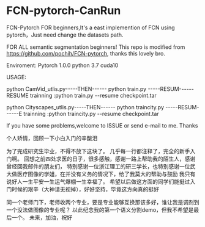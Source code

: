 # FCN-pytorch-CanRun
FCN-Pytorch FOR beginners,It's a east implemention of FCN using pytorch，Just need change the datasets path.

FOR ALL semantic segmentation beginners! 
This repo is modified from https://github.com/pochih/FCN-pytorch, thanks this lovely bro.

Enviroment: Pytorch 1.0.0 python 3.7 cuda10

USAGE:

python CamVid_utlis.py-----THEN------
python train.py
-----RESUM------RESUME trainning :python train.py --resume checkpoint.tar 


python Cityscapes_utlis.py-----THEN------
python traincity.py
-----RESUM------E trainning :python traincity.py --resume checkpoint.tar 


If you have some problems,welcome to ISSUE or send e-mail to me. Thanks

个人矫情，回顾一下小白入门的辛酸泪

为了完成研究生毕业，不得不放下这块了。 几乎每一行都注释了，完全的新手入门啊。 回想之前四处求医的日子，很多感触，感谢一路上帮助我的陌生人，感谢曾经回我邮件的朋友们， 特别感谢一位浙江理工的研三学长，也特别感谢一位武大做医疗图像的学姐，在并没有义务的情况下，给了我莫大的帮助与鼓励 我只有说好人一生平安一生运气爆棚一生幸福了。 希望以后做这方面的同学们能挺过入门时候的艰辛（大神请无视掉），好好坚持，毕竟这方向真的挺好

同一个老师门下，老师收两个专业，要是专业能够互换那该多好，谁让我是调剂到一个没法做图像的专业呢？ 以此纪念我的第一个语义分割demo，但我不希望是最后一个。 未来，加油，祝好

